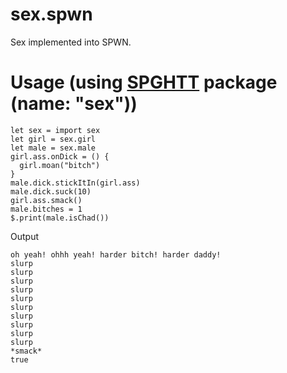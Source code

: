 # sex.spwn
Sex implemented into SPWN.

# Usage (using [SPGHTT](https://github.com/Unzor/spghtt) package (name: "sex"))
```
let sex = import sex
let girl = sex.girl
let male = sex.male
girl.ass.onDick = () {
  girl.moan("bitch")
}
male.dick.stickItIn(girl.ass)
male.dick.suck(10)
girl.ass.smack()
male.bitches = 1
$.print(male.isChad())
```

Output
```
oh yeah! ohhh yeah! harder bitch! harder daddy!
slurp
slurp
slurp
slurp
slurp
slurp
slurp
slurp
slurp
slurp
*smack*  
true
```
